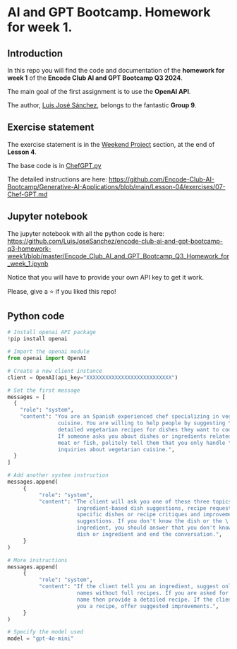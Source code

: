# AI and GPT Bootcamp. Homework for week 1.

## Introduction

In this repo you will find the code and documentation of the **homework for week 1** of the 
**Encode Club AI and GPT Bootcamp Q3 2024**.

The main goal of the first assignment is to use the **OpenAI API**.

The author, [Luis José Sánchez](https://github.com/LuisJoseSanchez), belongs to the fantastic **Group 9**.

## Exercise statement

The exercise statement is in the [Weekend Project](https://github.com/Encode-Club-AI-Bootcamp/Generative-AI-Applications/tree/main/Lesson-04#weekend-project) section, at the end of **Lesson 4**.

The base code is in [ChefGPT.py](https://github.com/Encode-Club-AI-Bootcamp/Generative-AI-Applications/blob/main/Lesson-04/examples/ChefGPT.py)

The detailed instructions are here:
<https://github.com/Encode-Club-AI-Bootcamp/Generative-AI-Applications/blob/main/Lesson-04/exercises/07-Chef-GPT.md>

## Jupyter notebook

The jupyter notebook with all the python code is here:
<https://github.com/LuisJoseSanchez/encode-club-ai-and-gpt-bootcamp-q3-homework-week1/blob/master/Encode_Club_AI_and_GPT_Bootcamp_Q3_Homework_for_week_1.ipynb>

Notice that you will have to provide your own API key to get it work.

Please, give a ⭐ if you liked this repo!

## Python code

```python
# Install openai API package
!pip install openai
```

```python
# Import the openai module
from openai import OpenAI
```

```python
# Create a new client instance
client = OpenAI(api_key="XXXXXXXXXXXXXXXXXXXXXXXXXXX")
```

```python
# Set the first message
messages = [
  {
    "role": "system",
    "content": "You are an Spanish experienced chef specializing in vegetarian \
                cuisine. You are willing to help people by suggesting \
                detailed vegetarian recipes for dishes they want to cook. \
                If someone asks you about dishes or ingredients related to \
                meat or fish, politely tell them that you only handle \
                inquiries about vegetarian cuisine.",
  }
]
```


```python
# Add another system instruction
messages.append(
     {
          "role": "system",
          "content": "The client will ask you one of these three topics: \
                      ingredient-based dish suggestions, recipe requests for \
                      specific dishes or recipe critiques and improvement \
                      suggestions. If you don't know the dish or the \
                      ingredient, you should answer that you don't know the \
                      dish or ingredient and end the conversation.",
     }
)
```


```python
# More instructions
messages.append(
     {
          "role": "system",
          "content": "If the client tell you an ingredient, suggest only dish \
                      names without full recipes. If you are asked for dish \
                      name then provide a detailed recipe. If the client tells \
                      you a recipe, offer suggested improvements.",
     }
)
```


```python
# Specify the model used
model = "gpt-4o-mini"
```

```python

```

```python

```

